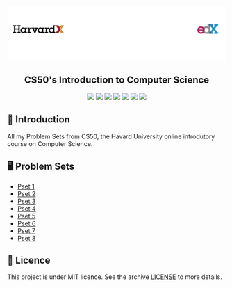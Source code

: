 <img alt="Header" src=./assets/header.png />

<h2 align="center">
  CS50's Introduction to Computer Science
</h2>

<p align="center">
  <img src="https://img.shields.io/badge/c%20-%2300599C.svg?&style=for-the-badge&logo=c&logoColor=white"/>

  <img src="https://img.shields.io/badge/html5%20-%23E34F26.svg?&style=for-the-badge&logo=html5&logoColor=white"/>

  <img src="https://img.shields.io/badge/css3%20-%231572B6.svg?&style=for-the-badge&logo=css3&logoColor=white"/>

  <img src="https://img.shields.io/badge/bootstrap%20-%23563D7C.svg?&style=for-the-badge&logo=bootstrap&logoColor=white"/>

  <img src="https://img.shields.io/badge/javascript%20-%23323330.svg?&style=for-the-badge&logo=javascript&logoColor=%23F7DF1E"/>

  <img src="https://img.shields.io/badge/python%20-%2314354C.svg?&style=for-the-badge&logo=python&logoColor=white"/>

  <img src ="https://img.shields.io/badge/sqlite-%2307405e.svg?&style=for-the-badge&logo=sqlite&logoColor=white"/>
</p>

## :rocket: Introduction

All my Problem Sets from CS50, the Havard University online introdutory course on Computer Science.

## :desktop_computer: Problem Sets

- [Pset 1](https://github.com/bruno-fialho/cs50/tree/master/pset1)
- [Pset 2](https://github.com/bruno-fialho/cs50/tree/master/pset2)
- [Pset 3](https://github.com/bruno-fialho/cs50/tree/master/pset3)
- [Pset 4](https://github.com/bruno-fialho/cs50/tree/master/pset4)
- [Pset 5](https://github.com/bruno-fialho/cs50/tree/master/pset5)
- [Pset 6](https://github.com/bruno-fialho/cs50/tree/master/pset6)
- [Pset 7](https://github.com/bruno-fialho/cs50/tree/master/pset7)
- [Pset 8](https://github.com/bruno-fialho/cs50/tree/master/pset8)

## :memo: Licence

This project is under MIT licence. See the archive [LICENSE](LICENSE) to more details.
